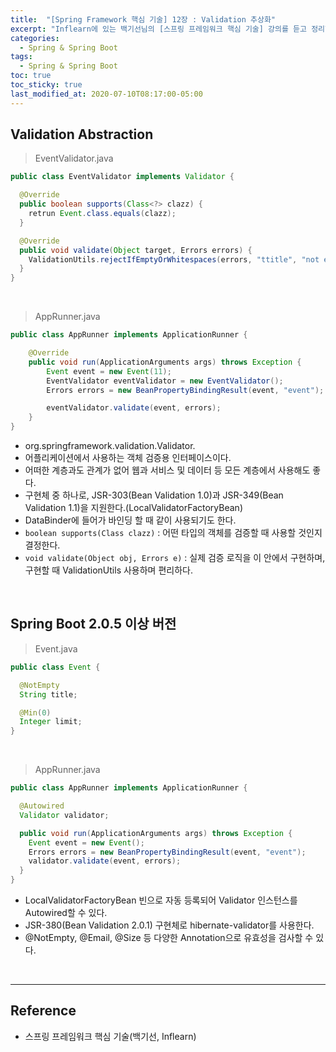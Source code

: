 ```yaml
---
title:  "[Spring Framework 핵심 기술] 12장 : Validation 추상화"
excerpt: "Inflearn에 있는 백기선님의 [스프링 프레임워크 핵심 기술] 강의를 듣고 정리한 필기이다."
categories:
  - Spring & Spring Boot
tags:
  - Spring & Spring Boot
toc: true
toc_sticky: true
last_modified_at: 2020-07-10T08:17:00-05:00
---
```


## Validation Abstraction

> EventValidator.java

```java
public class EventValidator implements Validator {

  @Override
  public boolean supports(Class<?> clazz) {
    retrun Event.class.equals(clazz);
  }

  @Override
  public void validate(Object target, Errors errors) {
    ValidationUtils.rejectIfEmptyOrWhitespaces(errors, "ttitle", "not empty");
  }
}
```

<br>

> AppRunner.java

```java
public class AppRunner implements ApplicationRunner {

    @Override
    public void run(ApplicationArguments args) throws Exception {
        Event event = new Event(11);
        EventValidator eventValidator = new EventValidator();
        Errors errors = new BeanPropertyBindingResult(event, "event");

        eventValidator.validate(event, errors);
    }
}
```

* org.springframework.validation.Validator.
* 어플리케이션에서 사용하는 객체 검증용 인터페이스이다.
* 어떠한 계층과도 관계가 없어 웹과 서비스 및 데이터 등 모든 계층에서 사용해도 좋다.
* 구현체 중 하나로, JSR-303(Bean Validation 1.0)과 JSR-349(Bean Validation 1.1)을 지원한다.(LocalValidatorFactoryBean)
* DataBinder에 들어가 바인딩 할 때 같이 사용되기도 한다.
* ``boolean supports(Class clazz)`` : 어떤 타입의 객체를 검증할 때 사용할 것인지 결정한다.
* ``void validate(Object obj, Errors e)`` : 실제 검증 로직을 이 안에서 구현하며, 구현할 때 ValidationUtils 사용하며 편리하다.

<br>

## Spring Boot 2.0.5 이상 버전

> Event.java

```java
public class Event {

  @NotEmpty
  String title;

  @Min(0)
  Integer limit;
}
```

<br>

> AppRunner.java

```java
public class AppRunner implements ApplicationRunner {

  @Autowired
  Validator validator;

  public void run(ApplicationArguments args) throws Exception {
    Event event = new Event();
    Errors errors = new BeanPropertyBindingResult(event, "event");
    validator.validate(event, errors);
  }
}
```

* LocalValidatorFactoryBean 빈으로 자동 등록되어 Validator 인스턴스를 Autowired할 수 있다.
* JSR-380(Bean Validation 2.0.1) 구현체로 hibernate-validator를 사용한다.
* @NotEmpty, @Email, @Size 등 다양한 Annotation으로 유효성을 검사할 수 있다.

<br>

---

## Reference

*	스프링 프레임워크 핵심 기술(백기선, Inflearn)
